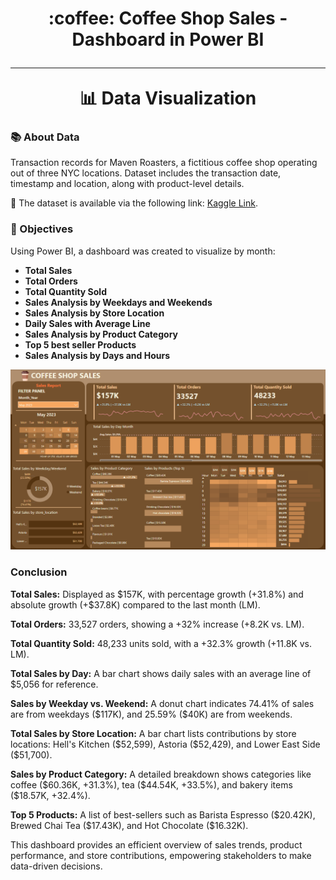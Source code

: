 <h1 align="center">
     :coffee: Coffee Shop Sales - Dashboard in Power BI
      <br />
      <hr />
     📊 Data Visualization
</h1>
<h3>📚 About Data</h3>
<p>Transaction records for Maven Roasters, a fictitious coffee shop operating out of three NYC locations. Dataset includes the transaction date, timestamp and location, along with product-level details.</p>
<p>📍 The dataset is available via the following link: <a href="https://www.kaggle.com/datasets/ahmedabbas757/coffee-sales?select=Coffee+Shop+Sales.xlsx">Kaggle Link</a>.
<h3>📌 Objectives</h3>
<p>Using Power BI, a dashboard was created to visualize by month: </p>
<ul>
  <li><b>Total Sales</b></li>
  <li><b>Total Orders</b></li>
  <li><b>Total Quantity Sold</b></li>
  <li><b>Sales Analysis by Weekdays and Weekends</b></li>
  <li><b>Sales Analysis by Store Location</b></li>
  <li><b>Daily Sales with Average Line</b></li>
  <li><b>Sales Analysis by Product Category</b></li>
  <li><b>Top 5 best seller Products</b></li>
  <li><b>Sales Analysis by Days and Hours</b></li>
</ul>
<img src="./dashboard.png">
<h3>Conclusion</h3>
<p><b>Total Sales:</b> Displayed as $157K, with percentage growth (+31.8%) and absolute growth (+$37.8K) compared to the last month (LM).</p>
<p><b>Total Orders:</b> 33,527 orders, showing a +32% increase (+8.2K vs. LM).</p>
<p><b>Total Quantity Sold:</b> 48,233 units sold, with a +32.3% growth (+11.8K vs. LM).</p>
<p><b>Total Sales by Day:</b> A bar chart shows daily sales with an average line of $5,056 for reference.</p>
<p><b>Sales by Weekday vs. Weekend:</b> A donut chart indicates 74.41% of sales are from weekdays ($117K), and 25.59% ($40K) are from weekends.</p>
<p><b>Total Sales by Store Location:</b> A bar chart lists contributions by store locations: Hell's Kitchen ($52,599), Astoria ($52,429), and Lower East Side ($51,700).</p>
<p><b>Sales by Product Category:</b> A detailed breakdown shows categories like coffee ($60.36K, +31.3%), tea ($44.54K, +33.5%), and bakery items ($18.57K, +32.4%).</p>
<p><b>Top 5 Products:</b> A list of best-sellers such as Barista Espresso ($20.42K), Brewed Chai Tea ($17.43K), and Hot Chocolate ($16.32K).</p>
<p>This dashboard provides an efficient overview of sales trends, product performance, and store contributions, empowering stakeholders to make data-driven decisions.</p>
